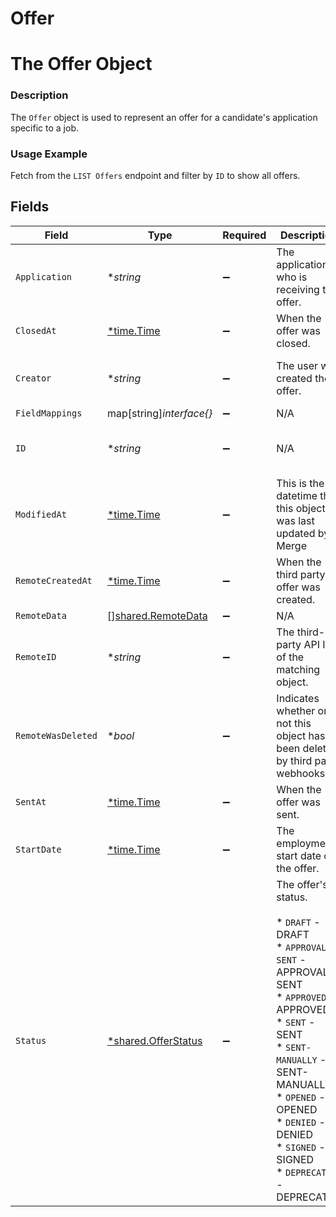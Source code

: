 # Offer

# The Offer Object
### Description
The `Offer` object is used to represent an offer for a candidate's application specific to a job.
### Usage Example
Fetch from the `LIST Offers` endpoint and filter by `ID` to show all offers.


## Fields

| Field                                                                                                                                                                                                                                      | Type                                                                                                                                                                                                                                       | Required                                                                                                                                                                                                                                   | Description                                                                                                                                                                                                                                | Example                                                                                                                                                                                                                                    |
| ------------------------------------------------------------------------------------------------------------------------------------------------------------------------------------------------------------------------------------------ | ------------------------------------------------------------------------------------------------------------------------------------------------------------------------------------------------------------------------------------------ | ------------------------------------------------------------------------------------------------------------------------------------------------------------------------------------------------------------------------------------------ | ------------------------------------------------------------------------------------------------------------------------------------------------------------------------------------------------------------------------------------------ | ------------------------------------------------------------------------------------------------------------------------------------------------------------------------------------------------------------------------------------------ |
| `Application`                                                                                                                                                                                                                              | **string*                                                                                                                                                                                                                                  | :heavy_minus_sign:                                                                                                                                                                                                                         | The application who is receiving the offer.                                                                                                                                                                                                | 2872ba14-4084-492b-be96-e5eee6fc33ef                                                                                                                                                                                                       |
| `ClosedAt`                                                                                                                                                                                                                                 | [*time.Time](https://pkg.go.dev/time#Time)                                                                                                                                                                                                 | :heavy_minus_sign:                                                                                                                                                                                                                         | When the offer was closed.                                                                                                                                                                                                                 | 2021-10-16T00:00:00Z                                                                                                                                                                                                                       |
| `Creator`                                                                                                                                                                                                                                  | **string*                                                                                                                                                                                                                                  | :heavy_minus_sign:                                                                                                                                                                                                                         | The user who created the offer.                                                                                                                                                                                                            | 52bf9b5e-0beb-4f6f-8a72-cd4dca7ca633                                                                                                                                                                                                       |
| `FieldMappings`                                                                                                                                                                                                                            | map[string]*interface{}*                                                                                                                                                                                                                   | :heavy_minus_sign:                                                                                                                                                                                                                         | N/A                                                                                                                                                                                                                                        | [object Object]                                                                                                                                                                                                                            |
| `ID`                                                                                                                                                                                                                                       | **string*                                                                                                                                                                                                                                  | :heavy_minus_sign:                                                                                                                                                                                                                         | N/A                                                                                                                                                                                                                                        | dd85625c-6a59-446f-a317-6de64d83bae7                                                                                                                                                                                                       |
| `ModifiedAt`                                                                                                                                                                                                                               | [*time.Time](https://pkg.go.dev/time#Time)                                                                                                                                                                                                 | :heavy_minus_sign:                                                                                                                                                                                                                         | This is the datetime that this object was last updated by Merge                                                                                                                                                                            | 2021-10-16T00:00:00Z                                                                                                                                                                                                                       |
| `RemoteCreatedAt`                                                                                                                                                                                                                          | [*time.Time](https://pkg.go.dev/time#Time)                                                                                                                                                                                                 | :heavy_minus_sign:                                                                                                                                                                                                                         | When the third party's offer was created.                                                                                                                                                                                                  | 2021-10-15T00:00:00Z                                                                                                                                                                                                                       |
| `RemoteData`                                                                                                                                                                                                                               | [][shared.RemoteData](../../../pkg/models/shared/remotedata.md)                                                                                                                                                                            | :heavy_minus_sign:                                                                                                                                                                                                                         | N/A                                                                                                                                                                                                                                        | [object Object]                                                                                                                                                                                                                            |
| `RemoteID`                                                                                                                                                                                                                                 | **string*                                                                                                                                                                                                                                  | :heavy_minus_sign:                                                                                                                                                                                                                         | The third-party API ID of the matching object.                                                                                                                                                                                             | 9876                                                                                                                                                                                                                                       |
| `RemoteWasDeleted`                                                                                                                                                                                                                         | **bool*                                                                                                                                                                                                                                    | :heavy_minus_sign:                                                                                                                                                                                                                         | Indicates whether or not this object has been deleted by third party webhooks.                                                                                                                                                             |                                                                                                                                                                                                                                            |
| `SentAt`                                                                                                                                                                                                                                   | [*time.Time](https://pkg.go.dev/time#Time)                                                                                                                                                                                                 | :heavy_minus_sign:                                                                                                                                                                                                                         | When the offer was sent.                                                                                                                                                                                                                   | 2021-10-15T00:00:00Z                                                                                                                                                                                                                       |
| `StartDate`                                                                                                                                                                                                                                | [*time.Time](https://pkg.go.dev/time#Time)                                                                                                                                                                                                 | :heavy_minus_sign:                                                                                                                                                                                                                         | The employment start date on the offer.                                                                                                                                                                                                    | 2021-11-15T00:00:00Z                                                                                                                                                                                                                       |
| `Status`                                                                                                                                                                                                                                   | [*shared.OfferStatus](../../../pkg/models/shared/offerstatus.md)                                                                                                                                                                           | :heavy_minus_sign:                                                                                                                                                                                                                         | The offer's status.<br/><br/>* `DRAFT` - DRAFT<br/>* `APPROVAL-SENT` - APPROVAL-SENT<br/>* `APPROVED` - APPROVED<br/>* `SENT` - SENT<br/>* `SENT-MANUALLY` - SENT-MANUALLY<br/>* `OPENED` - OPENED<br/>* `DENIED` - DENIED<br/>* `SIGNED` - SIGNED<br/>* `DEPRECATED` - DEPRECATED | SENT                                                                                                                                                                                                                                       |